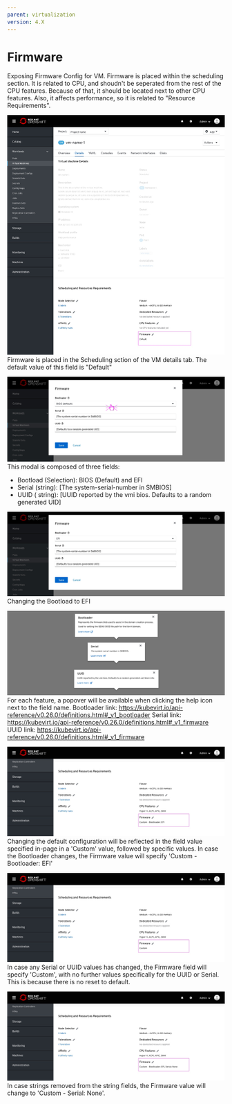 ```yaml
---
parent: virtualization
version: 4.X
---
```


# Firmware

Exposing Firmware Config for VM.
Firmware is placed within the scheduling section. It is related to CPU, and shoudn't be seperated from the rest of the CPU features. Because of that, it should be located next to other CPU features. Also, it affects performance, so it is related to "Resource Requirements".

![VM page](img/Firmware-0-0.jpg)
Firmware is placed in the Scheduling sction of the VM details tab.
The default value of this field is "Default"

![Firmware modal](img/Firmware-1-0.jpg)
This modal is composed of three fields:
- Bootload (Selection): BIOS (Default) and EFI
- Serial (string): [The system-serial-number in SMBIOS]
- UUID ( string): [UUID reported by the vmi bios. Defaults to a random generated UID]

![Firmware modal](img/Firmware-1-1.jpg)
Changing the Bootload to EFI

![Firmware modal popovers](img/Firmware-1-2.jpg)
For each feature, a popover will be available when clicking the help icon next to the field name.
Bootloader link: https://kubevirt.io/api-reference/v0.26.0/definitions.html#_v1_bootloader
Serial link: https://kubevirt.io/api-reference/v0.26.0/definitions.html#_v1_firmware
UUID link: https://kubevirt.io/api-reference/v0.26.0/definitions.html#_v1_firmware

![VM page](img/Firmware-2-0.jpg)
Changing the default configuration will be reflected in the field value specified in-page in a 'Custom' value, followed by specific values.
In case the Bootloader changes, the Firmware value will specify 'Custom - Bootloader: EFI'

![VM page](img/Firmware-2-2.jpg)
In case any Serial or UUID values has changed, the Firmware field will specify 'Custom', with no further values specifically for the UUID or Serial. This is because there is no reset to default.

![VM page](img/Firmware-2-1.jpg)
In case strings removed from the string fields, the Firmware value will change to 'Custom - Serial: None'.